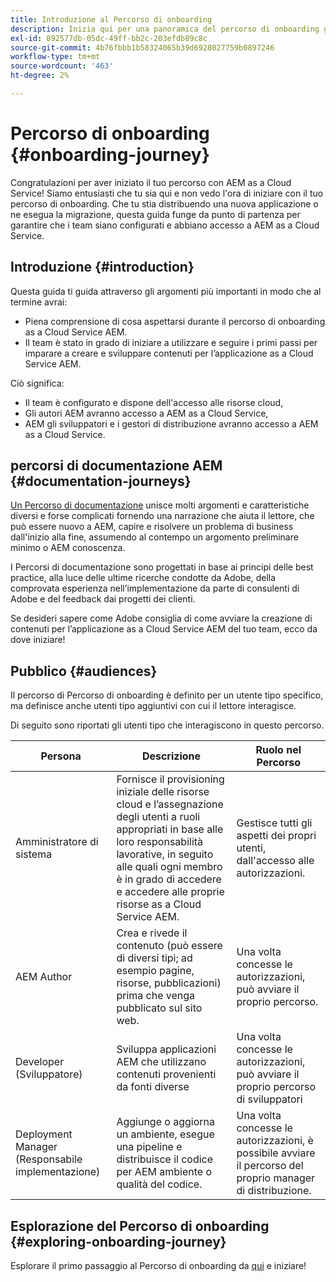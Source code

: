 ```yaml
---
title: Introduzione al Percorso di onboarding
description: Inizia qui per una panoramica del percorso di onboarding guidato disponibile per comprendere l’esperienza di onboarding.
exl-id: 892577db-05dc-49ff-bb2c-203efdb89c8c
source-git-commit: 4b76fbbb1b58324065b39d6928027759b0897246
workflow-type: tm+mt
source-wordcount: '463'
ht-degree: 2%

---
```


# Percorso di onboarding {#onboarding-journey}

Congratulazioni per aver iniziato il tuo percorso con AEM as a Cloud Service! Siamo entusiasti che tu sia qui e non vedo l&#39;ora di iniziare con il tuo percorso di onboarding. Che tu stia distribuendo una nuova applicazione o ne esegua la migrazione, questa guida funge da punto di partenza per garantire che i team siano configurati e abbiano accesso a AEM as a Cloud Service.

## Introduzione {#introduction}

Questa guida ti guida attraverso gli argomenti più importanti in modo che al termine avrai:

* Piena comprensione di cosa aspettarsi durante il percorso di onboarding as a Cloud Service AEM.
* Il team è stato in grado di iniziare a utilizzare e seguire i primi passi per imparare a creare e sviluppare contenuti per l’applicazione as a Cloud Service AEM.

Ciò significa:

* Il team è configurato e dispone dell&#39;accesso alle risorse cloud,
* Gli autori AEM avranno accesso a AEM as a Cloud Service,
* AEM gli sviluppatori e i gestori di distribuzione avranno accesso a AEM as a Cloud Service.

## percorsi di documentazione AEM {#documentation-journeys}

[Un Percorso di documentazione](/help/journey-documentation/documentation-journeys.md) unisce molti argomenti e caratteristiche diversi e forse complicati fornendo una narrazione che aiuta il lettore, che può essere nuovo a AEM, capire e risolvere un problema di business dall&#39;inizio alla fine, assumendo al contempo un argomento preliminare minimo o AEM conoscenza.

I Percorsi di documentazione sono progettati in base ai principi delle best practice, alla luce delle ultime ricerche condotte da Adobe, della comprovata esperienza nell’implementazione da parte di consulenti di Adobe e del feedback dai progetti dei clienti.

Se desideri sapere come Adobe consiglia di come avviare la creazione di contenuti per l’applicazione as a Cloud Service AEM del tuo team, ecco da dove iniziare!

## Pubblico {#audiences}

Il percorso di Percorso di onboarding è definito per un utente tipo specifico, ma definisce anche utenti tipo aggiuntivi con cui il lettore interagisce.

Di seguito sono riportati gli utenti tipo che interagiscono in questo percorso.

| Persona | Descrizione | Ruolo nel Percorso |
|---|---|---|
| Amministratore di sistema | Fornisce il provisioning iniziale delle risorse cloud e l’assegnazione degli utenti a ruoli appropriati in base alle loro responsabilità lavorative, in seguito alle quali ogni membro è in grado di accedere e accedere alle proprie risorse as a Cloud Service AEM. | Gestisce tutti gli aspetti dei propri utenti, dall&#39;accesso alle autorizzazioni. |
| AEM Author | Crea e rivede il contenuto (può essere di diversi tipi; ad esempio pagine, risorse, pubblicazioni) prima che venga pubblicato sul sito web. | Una volta concesse le autorizzazioni, può avviare il proprio percorso. |
| Developer (Sviluppatore) | Sviluppa applicazioni AEM che utilizzano contenuti provenienti da fonti diverse | Una volta concesse le autorizzazioni, può avviare il proprio percorso di sviluppatori |
| Deployment Manager (Responsabile implementazione) | Aggiunge o aggiorna un ambiente, esegue una pipeline e distribuisce il codice per AEM ambiente o qualità del codice. | Una volta concesse le autorizzazioni, è possibile avviare il percorso del proprio manager di distribuzione. |

## Esplorazione del Percorso di onboarding {#exploring-onboarding-journey}

Esplorare il primo passaggio al Percorso di onboarding da [qui](/help/journey-onboarding/sysadmin/get-started-onboarding-journey.md) e iniziare!
